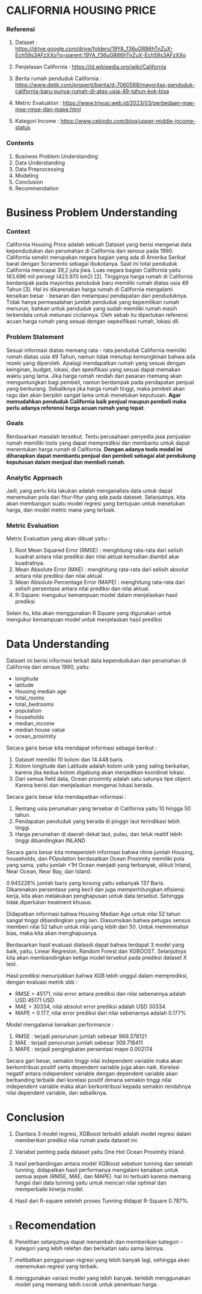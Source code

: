 # CALIFORNIA HOUSING PRICE

### Referensi

1. Dataset : https://drive.google.com/drive/folders/19YA_f36uGR86hTnZuX-Ech59s3AFzXXo?q=parent:19YA_f36uGR86hTnZuX-Ech59s3AFzXXo

2. Penjelasan California : https://id.wikipedia.org/wiki/California

3. Berita rumah penduduk California : https://www.detik.com/properti/berita/d-7060568/mayoritas-penduduk-california-baru-punya-rumah-di-atas-usia-49-tahun-kok-bisa

4. Metric Evaluation : https://www.trivusi.web.id/2023/03/perbedaan-mae-mse-rmse-dan-mape.html
5. Kategori Income : https://www.cekindo.com/blog/upper-middle-income-status

### Contents

1. Business Problem Understanding
2. Data Understanding
3. Data Preprocessing
4. Modeling
5. Conclusion
6. Recommendation

# Business Problem Understanding

### Context

California Housing Price adalah sebuah Dataset yang berisi mengenai data kependudukan dan perumahan di California dari sensus pada 1990. California sendiri merupakan negara bagian yang ada di Amerika Serikat barat dengan Scramento sebagai ibukotanya. Saat ini total penduduk California mencapai 39,2 juta jiwa. Luas negara bagian California yaitu 163.696 mil persegi (423.970 km2) [2].
Tingginya harga rumah di California berdampak pada mayoritas penduduk baru memiliki rumah diatas usia 49 Tahun [3]. Hal ini dikarenakan harga rumah di California mengalami kenaikan besar - besaran dan melampaui pendapatan dari penduduknya. Tidak hanya permasalahan jumlah penduduk yang kepemilikan rumah menurun, bahkan untuk penduduk yang sudah memiliki rumah masih terkendala untuk melunasi cicilannya. Oleh sebab itu diperlukan referensi acuan harga rumah yang sesuai dengan sepesifikasi rumah, lokasi dll.

### Problem Statement

Sesuai informasi diatas memang rata - rata penduduk California memiliki rumah diatas usia 49 Tahun, namun tidak menutup kemungkinan bahwa ada rezeki yang diperoleh. Apalagi mendapatkan rumah yang sesuai dengan keinginan, budget, lokasi, dan spesifikasi yang sesuai dapat memakan waktu yang lama. Jika harga rumah rendah dari pasaran memang akan menguntungkan bagi pembeli, namun berdampak pada pendapatan penjual yang berkurang. Sebaliknya jika harga rumah tinggi, maka pembeli akan ragu dan akan berpikir sangat lama untuk menetukan keputusan. **Agar memudahkan penduduk California baik penjual maupun pembeli maka perlu adanya referensi harga acuan rumah yang tepat**.

### Goals

Berdasarkan masalah tersebut. Tentu perusahaan penyedia jasa penjualan rumah memiliki tools yang dapat memprediksi dan membantu untuk dapat menentukan harga rumah di California. **Dengan adanya tools model ini diharapkan dapat membantu penjual dan pembeli sebagai alat pendukung keputusan dalam menjual dan membeli rumah**.

### Analytic Approach

Jadi, yang perlu kita lakukan adalah menganalisis data untuk dapat menemukan pola dari fitur-fitur yang ada pada dataset. Selanjutnya, kita akan membangun suatu model regresi yang bertujuan untuk menetukan harga, dan model metric mana yang terbaik.

### Metric Evaluation

Metric Evaluation yang akan dibuat yaitu :

1. Root Mean Squared Error (RMSE) : menghitung rata-rata dari selisih kuadrat antara nilai prediksi dan nilai aktual kemudian diambil akar kuadratnya.
2. Mean Absolute Error (MAE) : menghitung rata-rata dari selisih absolut antara nilai prediksi dan nilai aktual.
3. Mean Absolute Percentage Error (MAPE) : menghitung rata-rata dari selisih persentase antara nilai prediksi dan nilai aktual.
4. R-Square: mengukur kemampuan model dalam menjelaskan hasil prediksi

Selain itu, kita akan menggunakan R Square yang digunakan untuk mengukur kemampuan model untuk menjelaskan hasil prediksi

# Data Understanding

Dataset ini berisi informasi terkait data kependudukan dan perumahan di California dari sensus 1990, yaitu:

-	longitude
-	latitude
-	Housing median age
-	total_rooms
-	total_bedrooms
-	population
-	households
-	median_income
-	median house value
-	ocean_proximity

Secara garis besar kita mendapat informasi sebagai berikut :

1. Dataset memiliki 10 kolom dan 14.448 baris.
2. Kolom longitude dan Latitude adalah kolom unik yang saling berkaitan, karena jika kedua kolom digabung akan menjadikan koordinat lokasi.
3. Dari semua field data, Ocean proximity adalah satu satunya tipe object. Karena berisi dan menjelaskan mengenai lokasi berada.

Secara garis besar kita mendapatkan informasi :
1. Rentang usia perumahan yang tersebar di California yaitu 10 hingga 50 tahun.
2. Pendapatan penduduk yang berada di pinggir laut terindikasi lebih tinggi.
3. Harga perumahan di daerah dekat laut, pulau, dan teluk realtif lebih tinggi dibandingkan INLAND 

Secara garis besar kita mmeperoleh informasi bahwa ritme jumlah Housing, households, dan POpulation berdasatkan Ocean Proximity memiliki pola yang sama, yaitu jumlah <1H Ocean menjadi yang terbanyak, diikuti Inland, Near Ocean, Near Bay, dan Island.

0.945228% jumlah baris yang kosong yaitu sebanyak 137 Baris. Dikarenakan persentase yang kecil dan juga memperhitungkan efisiensi kerja, kita akan melakukan penghapusan untuk data tersebut. Sehingga tidak diperlukan treatment khusus.

Didapatkan informasi bahwa Housing Median Age untuk nilai 52 tahun sangat tinggi dibandingkan yang lain. Diasumsikan bahwa petugas sensus memberi nilai 52 tahun untuk nilai yang lebih dari 50. Untuk meminimalisir bias, maka kita akan menghapusnya.

Berdasarkan hasil evaluasi diatasdi dapat bahwa terdapat 3 model yang baik, yaitu, Linear Regresion, Random Forest dan  XGBOOST. Selanjutnya kita akan membandingkan ketiga model tersebut pada prediksi dataset X test.


Hasil prediksi menunjukkan bahwa XGB lebih unggul dalam memprediksi, dengan evaluasi metrik sbb :
- RMSE = 45171, nilai error antara prediksi dan nilai sebenarnya adalah USD 45171 USD
- MAE = 30334, nilai absolut error prediksi adalah USD 30334.
- MAPE = 0.177, nilai error prediksi dari nilai sebenarnya adalah 0.177%

Model mengalamai kenaikan performance :
1. RMSE : terjadi penurunan jumlah sebesar 969.378121
2. MAE : terjadi penurunan jumlah sebesar 309.718411
3. MAPE : terjadi pengingkatan persentasi mape 0.002174


Secara gari besar, semakin tinggi nilai independent variable  maka akan berkontribusi positif serta dependent variable juga akan naik. Korelasi negatif antara independent variable dengan dependent variable akan berbanding terbalik dari korelasi positif dimana semakin tinggi nilai independent variable maka akan berkontribusi kepada semakin rendahnya nilai dependent variable, dan sebaliknya.

# Conclusion

1. Diantara 3 model regresi, XGBoost terbukti adalah model regresi dalam memberikan prediksi nilai rumah pada dataset ini.
2. Variabel penting pada dataset yaitu One Hot Ocean Proximity Inland.
3. hasil perbandingan antara model XGBoost sebelum tunning dan setelah tunning, didapatkan hasil performanya mengalami kenaikan untuk semua aspek (RMSE, MAE, dan MAPE). hal ini terbukti karena memang fungsi dari data tunning yaitu untuk mencari nilai optimal dan memperbaiki kinerja model.
4. Hasil dari R-square seteleh proses Tunning didapat R-Square 0.787%.

5. # Recomendation

1. Penelitian selanjutnya dapat menambah dan memberikan kategori - kategori yang lebih relefan dan berkaitan satu sama lainnya.
2. melibatkan penggunaan regresi yang lebih banyak lagi, sehingga akan menemukan regresi yang terbaik.
3. menggunakan variasi model yang lebih banyak. terlebih menggunakan model yang memang lebih cocok untuk penentuan harga.


